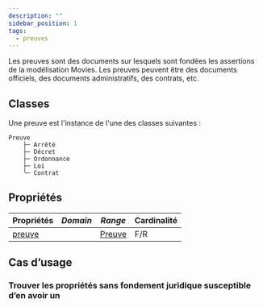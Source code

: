 ```yaml
---
description: ""
sidebar_position: 1
tags:
  - preuves
---
```


Les preuves sont des documents sur lesquels sont fondées les assertions de la modélisation Movies. Les preuves peuvent être des documents officiels, des documents administratifs, des contrats, etc.

## Classes

Une preuve est l'instance de l'une des classes suivantes :

```
Preuve
    ├─ Arrêté
    ├─ Décret
    ├─ Ordonnance
    ├─ Loi
    ╰─ Contrat
```

## Propriétés

| **Propriétés**                              | ***Domain*** | ***Range***                                    | Cardinalité |
| ------------------------------------------- | ------------ | ---------------------------------------------- | ----------- |
| [preuve](../Ontologie/Propriétés/preuve.md) |              | [Preuve](../Ontologie/Classes/Preuve/Preuve.md) | F/R         |

## Cas d’usage

### Trouver les propriétés sans fondement juridique susceptible d’en avoir un
